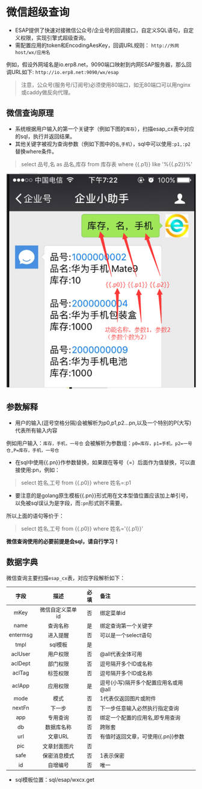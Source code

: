 # 微信超级查询
* ESAP提供了快速对接微信公众号/企业号的回调接口，自定义SQL语句，自定义权限，实现引擎式超级查询。
* 需配置应用的token和EncodingAesKey，回调URL规则：
	`http://外网host/wx/应用名`

例如，假设外网域名是io.erp8.net，9090端口映射到内网ESAP服务器，那么回调URL如下:
	`http://io.erp8.net:9090/wx/esap`

> 注意，公众号(服务号/订阅号)必须使用80端口，如无80端口可以用nginx或caddy做反向代理。

## 微信查询原理
* 系统根据用户输入的第一个关键字（例如下图的`库存`），扫描esap_cx表中对应的sql，执行并返回结果。
* 其他关键字被视为查询参数（例如下图中的`名`,`手机`），sql中可以使用`:p1,:p2`替换where条件。

> select 品号,名 as 品名,库存 from 库存表 where {\{.p1\}} like '%{\{.p2\}}%'

![](./img/s2.png)

## 参数解释

* 用户的输入(逗号空格分隔)会被解析为p0,p1,p2...pn,以及一个特别的P(大写)代表所有输入内容

例如用户输入：`库存，手机，一号仓` 会被解析为参数组：`p0=库存，p1=手机，p2=一号仓,P=库存，手机，一号仓`

* 在sql中使用\{\{.pn\}\}作参数替换，如果跟在等号（=）后面作为值替换，可以直接使用:pn，例如： 

> select 姓名,工号 from \{\{.p0\}\} where 姓名=:p1

* 要注意的是golang原生模板\{\{.pn\}\}形式用在文本型值位置应该加上单引号，以免被sql误认为是字段，而`:pn`形式则不需要。

所以上面的语句等价于： 
> select 姓名,工号 from \{\{.p0\}\} where 姓名='\{\{.p1\}\}'

**微信查询使用的必要前提是会sql，请自行学习！**

## 数据字典
微信查询主要扫描`esap_cx`表，对应字段解析如下：

|字段|描述|必填|备注|
|:----:|:--:|:--:|:----|
|mKey|微信自定义菜单id|否|绑定菜单id|
|name|查询名称|是|绑定查询第一个关键字|
|entermsg|进入提醒|否|可以是一个select语句|
|tmpl|sql模板|是||
|aclUser|用户权限|否|@all代表全体可用|
|aclDept|部门权限|否|逗号隔开多个ID或名称|
|aclTag|标签权限|否|逗号隔开多个ID或名称|
|aclApp|应用权限|是|逗号(小写)隔开多个配置应用名或用@all|
|mode|模式|否|1代表仅返回图片或附件|
|nextFn|下一步|否|下一步任意输入必然执行指定查询|
|app|专用查询|否|绑定一个配置的应用名,即专用查询|
|db|数据库名称|否|跨账套|
|url|文章URL|否|有值时返回文章，可使用{\{.pn\}}参数|
|pic|文章封面图片|否||
|safe|保密消息模式|否|1表示保密|
|id|自增编号|否|唯一|

* sql模板位置：sql/esap/wxcx.get